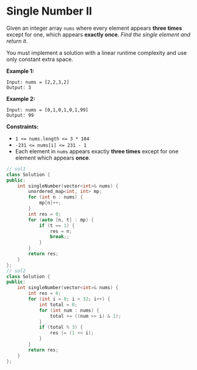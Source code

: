 # Single Number II

Given an integer array `nums` where every element appears **three times** except for one, which appears **exactly once**. *Find the single element and return it*.

You must implement a solution with a linear runtime complexity and use only constant extra space.

 

**Example 1:**

```
Input: nums = [2,2,3,2]
Output: 3
```

**Example 2:**

```
Input: nums = [0,1,0,1,0,1,99]
Output: 99
```

 

**Constraints:**

- `1 <= nums.length <= 3 * 104`
- `-231 <= nums[i] <= 231 - 1`
- Each element in `nums` appears exactly **three times** except for one element which appears **once**.

```c++
// sol1
class Solution {
public:
    int singleNumber(vector<int>& nums) {
        unordered_map<int, int> mp;
        for (int n : nums) {
            mp[n]++;
        }
        int res = 0;
        for (auto [n, t] : mp) {
            if (t == 1) {
                res = n;
                break;;
            }
        }
        return res;
    }
};
// sol2
class Solution {
public:
    int singleNumber(vector<int>& nums) {
        int res = 0;
        for (int i = 0; i < 32; i++) {
            int total = 0;
            for (int num : nums) {
                total += ((num >> i) & 1);
            }
            if (total % 3) {
                res |= (1 << i);
            }
        }
        return res;
    }
};
```


